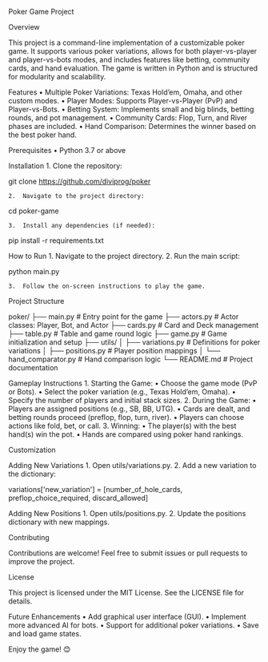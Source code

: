 Poker Game Project

Overview

This project is a command-line implementation of a customizable poker game. It supports various poker variations, allows for both player-vs-player and player-vs-bots modes, and includes features like betting, community cards, and hand evaluation. The game is written in Python and is structured for modularity and scalability.

Features
	•	Multiple Poker Variations: Texas Hold’em, Omaha, and other custom modes.
	•	Player Modes: Supports Player-vs-Player (PvP) and Player-vs-Bots.
	•	Betting System: Implements small and big blinds, betting rounds, and pot management.
	•	Community Cards: Flop, Turn, and River phases are included.
	•	Hand Comparison: Determines the winner based on the best poker hand.

Prerequisites
	•	Python 3.7 or above

Installation
	1.	Clone the repository:

git clone https://github.com/diviprog/poker


	2.	Navigate to the project directory:

cd poker-game


	3.	Install any dependencies (if needed):

pip install -r requirements.txt

How to Run
	1.	Navigate to the project directory.
	2.	Run the main script:

python main.py


	3.	Follow the on-screen instructions to play the game.

Project Structure

poker/
├── main.py                # Entry point for the game
├── actors.py              # Actor classes: Player, Bot, and Actor
├── cards.py               # Card and Deck management
├── table.py               # Table and game round logic
├── game.py                # Game initialization and setup
├── utils/
│   ├── variations.py      # Definitions for poker variations
│   ├── positions.py       # Player position mappings
│   └── hand_comparator.py # Hand comparison logic
└── README.md              # Project documentation

Gameplay Instructions
	1.	Starting the Game:
	•	Choose the game mode (PvP or Bots).
	•	Select the poker variation (e.g., Texas Hold’em, Omaha).
	•	Specify the number of players and initial stack sizes.
	2.	During the Game:
	•	Players are assigned positions (e.g., SB, BB, UTG).
	•	Cards are dealt, and betting rounds proceed (preflop, flop, turn, river).
	•	Players can choose actions like fold, bet, or call.
	3.	Winning:
	•	The player(s) with the best hand(s) win the pot.
	•	Hands are compared using poker hand rankings.

Customization

Adding New Variations
	1.	Open utils/variations.py.
	2.	Add a new variation to the dictionary:

variations['new_variation'] = [number_of_hole_cards, preflop_choice_required, discard_allowed]



Adding New Positions
	1.	Open utils/positions.py.
	2.	Update the positions dictionary with new mappings.

Contributing

Contributions are welcome! Feel free to submit issues or pull requests to improve the project.

License

This project is licensed under the MIT License. See the LICENSE file for details.

Future Enhancements
	•	Add graphical user interface (GUI).
	•	Implement more advanced AI for bots.
	•	Support for additional poker variations.
	•	Save and load game states.

Enjoy the game! 😊